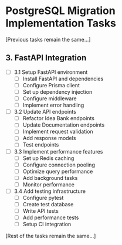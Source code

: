 # PostgreSQL Migration Implementation Tasks

[Previous tasks remain the same...]

## 3. FastAPI Integration

- [ ] 3.1 Setup FastAPI environment
  - [ ] Install FastAPI and dependencies
  - [ ] Configure Prisma client
  - [ ] Set up dependency injection
  - [ ] Configure middleware
  - [ ] Implement error handling

- [ ] 3.2 Update API endpoints
  - [ ] Refactor Idea Bank endpoints
  - [ ] Update Documentation endpoints
  - [ ] Implement request validation
  - [ ] Add response models
  - [ ] Test endpoints

- [ ] 3.3 Implement performance features
  - [ ] Set up Redis caching
  - [ ] Configure connection pooling
  - [ ] Optimize query performance
  - [ ] Add background tasks
  - [ ] Monitor performance

- [ ] 3.4 Add testing infrastructure
  - [ ] Configure pytest
  - [ ] Create test database
  - [ ] Write API tests
  - [ ] Add performance tests
  - [ ] Setup CI integration

[Rest of the tasks remain the same...]